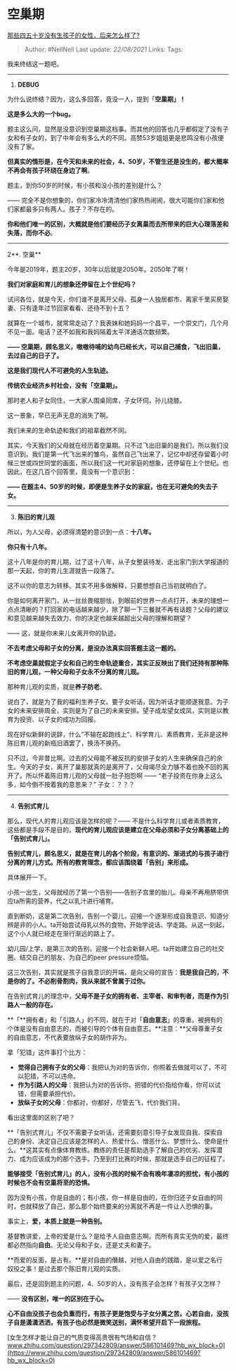 # 空巢期
[那些四五十岁没有生孩子的女性，后来怎么样了?](https://www.zhihu.com/question/330291827/answer/784616633)

> Author: #NellNell 
Last update: *22/08/2021* 
Links:
Tags: 


  

我来终结这一题吧。

---

1.  **DEBUG**

为什么说终结？因为，这么多回答，竟没一人，提到「**空巢期」！**

**这是多么大的一个bug。**

题主这么问，显然是没意识到空巢期这档事。而其他的回答也几乎都假定了没有子女和有子女的，到了中年会有多么大的不同。高赞53岁姐姐更是悲鸣没有小孩便没有了家。

**但真实的情形是，在今天和未来的社会，4、50岁，不管生还是没生的，都大概率不再会有孩子环绕在身边了啊**。

题主，到你50岁的时候，有小孩和没小孩的差别是什么？

—— 完全不是你想象的，你们家冷冷清清他们家热热闹闹，很大可能你们家和他们家都最多只有两人。孩子？不存在的。

**你和他们唯一的区别，大概就是他们要经历子女离巢而去所带来的巨大心理落差和失落，而你不必**。

---

2**. 空巢**

今年是2019年，题主20岁，30年以后就是2050年。2050年了啊！

**我们对家庭和育儿的想象还停留在上个世纪吗？**

试问各位，就是今天，你们谁不是离开父母、孤身一人独居都市、离家千里买房娶妻、只有逢年过节回家看看、还待不到十五？

就算在一个城市，就常常走动了？我表妹和她妈妈一个昌平，一个崇文门，几个月不见一面。电话？还不如我和我妈隔着太平洋通话次数频繁。

**—— 空巢期，顾名思义，嗷嗷待哺的幼鸟已经长大，可以自己捕食，飞出旧巢，去过自己的日子了。**

**这是我们现代人不可避免的人生轨迹。**

**传统农业经济乡村社会，没有「空巢期」。**

那时老人和子女同住，一大家人围桌同席，子女环伺，孙儿绕膝。

这一景象，早已无声无息的消失了啊。

我们未来的生命轨迹和我们的祖辈截然不同。

其实，今天我们的父母就在经历着空巢期。只不过飞出旧巢的是我们，所以我们没意识到。我们是第一代飞出来的雏鸟，虽然自己飞出来了，记忆中却还存留着小时候三世或四世同堂的画面，所以我们这一代对家庭的想象，还停留在上个世纪。也因此，在这几百个回答里，竟没有一个意识到：

**—— 在题主4、50岁的时候，即便是生养子女的家庭，也在无可避免的失去子女。**

---

3. **陈旧的育儿观**

所以，为人父母，必须得清楚的意识到一点：**十八年。**

**你只有十八年。**

这十八年是你的育儿期，过了这十八年，从子女整装待发、走出家门到大学报道的那一天起，你的育儿生涯就告一段落了。

这不以你的意志为转移。其实不用多做解释，只要想想自己当初就明白了。

你是如何离开家门，从一丝丝畏缩胆怯，到眼前的世界一点点打开，未来的理想一点点清晰的？打回家的电话越来越少，除了聊一下三餐就不再有话题？父母的建议和意见越来越失去效力，你的决定也越来越超出父母的理解和期望？

—— 这，就是你未来儿女离开你的轨迹。

**不去考虑父母和子女的分离，是没办法真实回答题主这一题的。**

**不考虑空巢就假定子女和自己的生命轨迹重合，其实正反映出了我们还持有那种陈旧的育儿观，一种父母和子女永不分离的育儿观。**

那种育儿观的实质，就是**养子防老**。

说白了，就是为了我的福利生养子女。要子女听话，因为听话才能顺遂我意。为子女的未来安排周全，实则是为了自己的未来安排。望子成龙望女成凤，实则是以教育为投资、以子女的成功为回报。

现在好似新鲜的说辞，什么”不输在起跑线上“、科学育儿、素质教育，无非是这种陈旧育儿观的新瓶旧酒罢了，换汤不换药。

只不过，今非昔比啊。过去的父母能不被反抗的安排子女的人生来确保自己的余生。今天的子女，离开了巢那就真的是离开了，父母竭尽全力够不着也挽不回的离开了。所以怀着陈旧育儿观的父母就一肚子抱怨啊 —— “老子投资在你身上这么多，如今倒不按着我的意思来？” 子女：？？？

---

4. **告别式育儿**

那么，现代人的育儿观应该是怎样的呢？—— 不是什么科学育儿或者素质教育，这些都是手段不是目的。**现代的育儿观应该是建立在父母必须和子女分离基础上的「告别式育儿」。**

**告别式育儿，顾名思义，就是在育儿的各个阶段，有意识的、渐进式的与孩子进行分离的育儿方式。所有的教育理念，都应该围绕着「告别」来形成。**

具体展开一下。

小孩一出生，父母就经历了第一个告别——告别子宫里的胎儿。母亲不再用脐带供应ta所需的营养，代之以乳汁进行哺育。

直到断奶，这是第二次告别，告别一个婴儿，迎接一个逐渐形成自我意识、知道分辨是非的小人。ta开始尝试母乳以外的食物，开始学说话、学走路。从这一刻起，这个小人就已经走在渐行渐远的路上了。

幼儿园/上学，是第三次的告别，迎接一个社会新鲜人吧。ta开始建立自己的社交圈、结交自己的朋友、为自己的peer pressure烦恼。

这三次告别，其实就是孩子自我意识的开端，是向父母的宣告：**我是我自己的，不是你的了。不必削骨割肉，我从来就不曾属于过你。**

在告别式育儿的理念中，**父母不是子女的拥有者、主宰者、和审判者，而是作为引路人一般的存在。**

**「**拥有者」和「引路人」的不同，就在于对「**自由意志**」的尊重。被拥有的个体是没有自由意志的，而被引导的个体有自由意志。**注意：**父母尊重子女的自由意志，不代表要放纵子女的胡作非为。

拿「犯错」这件事打个比方：

-   **觉得自己拥有子女的父母**：我把认为对的告诉你，你照着去做就可以了，不可以犯错，不可以违命。
-   **作为引路人的父母**：我把认为对的告诉你，把错的代价指给你看，你可以试错，但需要承担代价。
-   **放纵子女的父母**：你都对，你都好，尽管去飞，代价我们背。

  

看出这里面的区别了吧？

**「告别式育儿」不仅不需要子女听话，还需要刻意引导子女发现自我、探索自己的身份、决定自己应该是怎样的人、热爱什么、憎恶什么、梦想什么、使命是什么。**这其实有点像体育教练。教练的责任是帮助选手了解自己的优劣、发挥潜力、成为应该成为的那个选手。乃至到打比赛的时候，那就是选手自己的征程了。

**能够接受「告别式育儿」的人，没有小孩的时候不会有晚年凄凉的担忧，有小孩的时候也不会有空巢将至的恐惧。**

因为没有小孩，你是自由的；有小孩，你一样是自由的，在你归还子女自由的同时，也就释放了自己，那么那个始终要来的分离就不再是一件让人恐惧的事。

事实上，**爱，本质上就是一种告别。**

基督教讲爱，上帝的爱是什么？是给予人自由意志啊。而所有真实无伪的爱，最终都必然指向**自由**。无论父母和子女，还是丈夫和妻子。

**而爱的反面，是占有。**是对自由的僭越，对他人自由的践踏，是以爱之名行奴役之事！是过去那个陈旧育儿观的实质。

  

最后，还是回到题主的问题，4、50岁的人，没有孩子会怎样？有孩子又怎样？

—— **没有区别，唯一的区别在于心。**

**心不自由没孩子也会负重而行，有孩子更是饱受与子女分离之苦。心若自由，没孩子自是潇潇洒洒，有孩子也必然是微笑送别，满怀希望开启下一段旅程。**

[女生怎样才能让自己的气质变得高贵很有气场和自信？​www.zhihu.com/question/297342809/answer/586101469?hb_wx_block=0](https://www.zhihu.com/question/297342809/answer/586101469?hb_wx_block=0)

  

[](https://www.zhihu.com/collection/392286798)